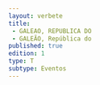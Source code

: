 ```yaml
---
layout: verbete
title:
 - GALEAO, REPUBLICA DO
 - GALEÃO, República do
published: true
edition: 1  
type: T
subtype: Eventos
---
```


